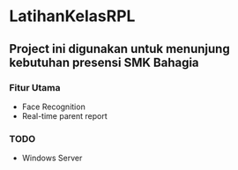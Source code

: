 # LatihanKelasRPL

## Project ini digunakan untuk menunjung kebutuhan presensi SMK Bahagia

### Fitur Utama
- Face Recognition
- Real-time parent report

### TODO
- Windows Server
